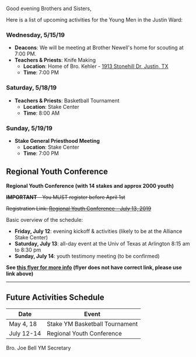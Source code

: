Good evening Brothers and Sisters,

Here is a list of upcoming activities for the Young Men in the Justin Ward:


### Wednesday, 5/15/19

- **Deacons**: We will be meeting at Brother Newell's home for scouting at 7:00 PM.
- **Teachers & Priests**: Knife Making
	- **Location**: Home of Bro. Kehler - [1913 Stonehill Dr, Justin, TX](https://goo.gl/maps/FZkroyHRFxj)
	- **Time**: 7:00 PM


### Saturday, 5/18/19

- **Teachers & Priests**: Basketball Tournament
	- **Location**: Stake Center
	- **Time**: 8:00 AM


### Sunday, 5/19/19

- **Stake General Priesthood Meeting**
	- **Location**: Stake Center
	- **Time**: 7:00 PM


## Regional Youth Conference

**Regional Youth Conference (with 14 stakes and approx 2000 youth)**

~~**IMPORTANT** - You MUST register before April 1st~~

~~Registration Link: [Regional Youth Conference - July 13, 2019](https://www.surveymonkey.com/r/S2QS6KZ)~~

Basic overview of the schedule:
- **Friday, July 12**: evening kickoff & activities (likely to be at the Alliance Stake Center)
- **Saturday, July 13**: all-day event at the Univ of Texas at Arlington 8:15 am to 8:30 pm
- **Sunday, July 14**: youth testimony meeting (to be confirmed)

**See [this flyer for more info](https://drive.google.com/open?id=1c5s7ACAVpQCZyDvkG_qrAqdNhyyhYx6K) (flyer does not have correct link, please use link above)**


---

## Future Activities Schedule

Date | Event
-- | --
May 4, 18 | Stake YM Basketball Tournament
July 12-14 | Regional Youth Conference



Bro. Joe Bell
YM Secretary
